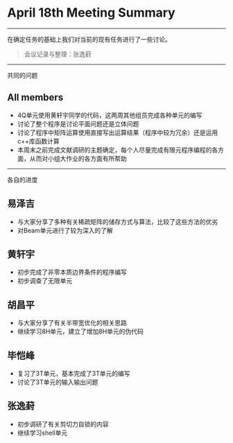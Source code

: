 # April 18th Meeting Summary
---

在确定任务的基础上我们对当前的现有任务进行了一些讨论。
> 会议记录与整理：张逸葑

---

共同的问题
## All members
+ 4Q单元使用黄轩宇同学的代码，这两周其他组员完成各种单元的编写
+ 讨论了整个程序是讨论平面问题还是立体问题
+ 讨论了程序中矩阵运算使用直接写出运算结果（程序中较为冗余）还是运用c++库函数计算
+ 本周末之前完成文献调研的主题确定，每个人尽量完成有限元程序编程的各方面，从而对小组大作业的各方面有所帮助
---
各自的进度

## 易泽吉

+ 与大家分享了多种有关稀疏矩阵的储存方式与算法，比较了这些方法的优劣
+ 对Beam单元进行了较为深入的了解

## 黄轩宇

+ 初步完成了非零本质边界条件的程序编写
+ 初步调查了无限单元

## 胡昌平

+ 与大家分享了有关半带宽优化的相关思路
+ 继续学习8H单元，建立了增加8H单元的伪代码

## 毕恺峰

+ 复习了3T单元，基本完成了3T单元的编写
+ 讨论了3T单元的输入输出问题

## 张逸葑

+ 初步调研了有关剪切力自锁的内容
+ 继续学习shell单元